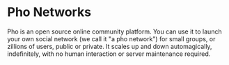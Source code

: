 # Pho Networks

Pho is an open source online community platform. You can use it to launch your own social network (we call it "a pho network") for small groups, or zillions of users, public or private. It scales up and down automagically, indefinitely, with no human interaction or server maintenance required.
